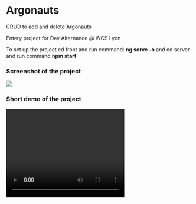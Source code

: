 <h1>Argonauts</h1>
<p>CRUD to add and delete Argonauts</p>
<p>Entery project for Dev Alternance @ WCS Lyon</p>

<span>To set up the project cd front and run command: <strong>ng serve -o</strong> and cd server and run command <strong> npm start</strong> </span>

<h3>Screenshot of the project</h3>

<img src = "/assets/screenshot.png"/>

<h3>Short demo of the project</h3>
<video width="320" height="240" controls>
  <source src="/assets/demo.mp4" type="video/mp4">
</video>


